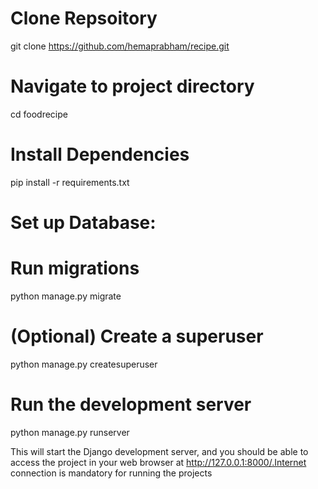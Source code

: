 # Clone Repsoitory
git clone  https://github.com/hemaprabham/recipe.git

# Navigate to project directory
cd foodrecipe

# Install Dependencies
pip install -r requirements.txt
# Set up Database:
# Run migrations
python manage.py migrate

# (Optional) Create a superuser
python manage.py createsuperuser

# Run the development server
python manage.py runserver

This will start the Django development server, and you should be able to access the project in your web browser at http://127.0.0.1:8000/.Internet connection is mandatory for running the projects
